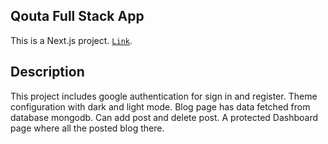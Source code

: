 ## Qouta Full Stack App

This is a Next.js project. [`Link`](https://github.com/vercel/next.js/tree/canary/packages/create-next-app).

## Description

This project includes google authentication for sign in and register. Theme configuration with dark and light mode. Blog page has data fetched from database mongodb. Can add post and delete post. A protected Dashboard page where all the posted blog there.
